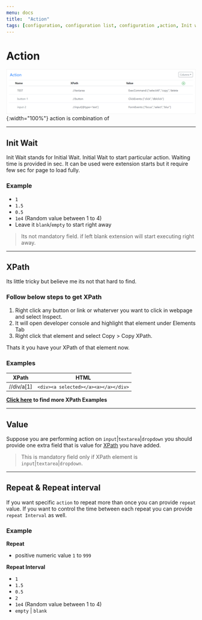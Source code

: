 ```yaml
---
menu: docs
title:  "Action"
tags: [configuration, configuration list, configuration ,action, Init wait, XPath, Value, repeat, repeat interval, r-interval]
---
```

# Action

![Action](../assets/img/action.png){:width="100%"}
action is combination of

---
## Init Wait
Init Wait stands for Initial Wait. Initial Wait to start particular action. Waiting time is provided in sec. It can be used were extension starts but it require few sec for page to load fully.

### Example
* `1`
* `1.5`
* `0.5`
* `1e4` (Random value between 1 to 4)
* Leave it `blank`/`empty` to start right away 

> Its not mandatory field. if left blank extension will start executing right away.

---
## XPath
Its little tricky but believe me its not that hard to find.

### Follow below steps to get XPath
1. Right click any button or link or whaterver you want to click in webpage and select Inspect.
2. It will open developer console and highlight that element under Elements Tab
3. Right click that element and select Copy > Copy XPath.

Thats it you have your XPath of that element now.


### Examples

| XPath | HTML |
| ------ | ------ |
|//div/a[1]|`<div><a selected></a><a></a></div>`|


**[Click here](action/xpath.md) to find more XPath Examples**

---
## Value

Suppose you are performing action on `input`|`textarea`|`dropdown` you should provide one extra field that is value for [XPath](XPath) you have added.

> This is mandatory field only if XPath element is `input`|`textarea`|`dropdown`.

---
## Repeat & Repeat interval
If you want specific `action` to repeat more than once you can provide `repeat` value. 
If you want to control the time between each repeat you can provide `repeat Interval` as well.

### Example

**Repeat**
- positive numeric value `1` to `999`

**Repeat Interval**
* `1`
* `1.5`
* `0.5`
* `2`
* `1e4` (Random value between 1 to 4)
* `empty` | `blank`